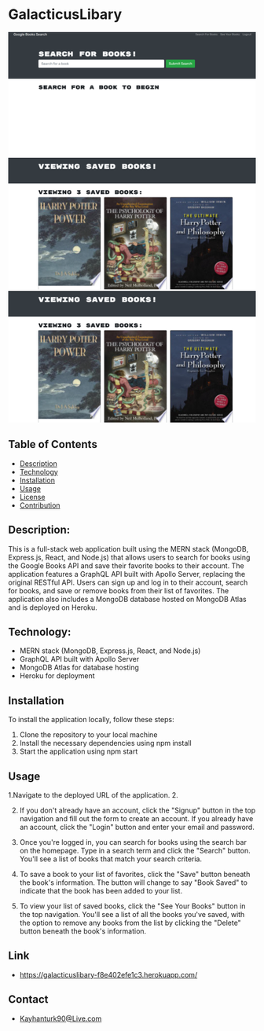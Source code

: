 # GalacticusLibary

![alt text](./client/public/images/frontpage.jpg)
![alt text](./client/public/images/mybooksearch.jpg)
![alt text](./client/public/images/mybooksearch.jpg)

## Table of Contents

- [Description](#description)
- [Technology](#Technology)
- [Installation](#installation)
- [Usage](#usage)
- [License](#license)
- [Contribution](#contribution)

## Description:

This is a full-stack web application built using the MERN stack (MongoDB, Express.js, React, and Node.js) that allows users to search for books using the Google Books API and save their favorite books to their account. The application features a GraphQL API built with Apollo Server, replacing the original RESTful API. Users can sign up and log in to their account, search for books, and save or remove books from their list of favorites. The application also includes a MongoDB database hosted on MongoDB Atlas and is deployed on Heroku.

## Technology:

- MERN stack (MongoDB, Express.js, React, and Node.js)
- GraphQL API built with Apollo Server
- MongoDB Atlas for database hosting
- Heroku for deployment

## Installation

To install the application locally, follow these steps:

1. Clone the repository to your local machine
2. Install the necessary dependencies using npm install
3. Start the application using npm start

## Usage

1.Navigate to the deployed URL of the application. 2.

2. If you don't already have an account, click the "Signup" button in the top navigation and fill out the form to create an account. If you already have an account, click the "Login" button and enter your email and password.

3. Once you're logged in, you can search for books using the search bar on the homepage. Type in a search term and click the "Search" button. You'll see a list of books that match your search criteria.

4. To save a book to your list of favorites, click the "Save" button beneath the book's information. The button will change to say "Book Saved" to indicate that the book has been added to your list.

5. To view your list of saved books, click the "See Your Books" button in the top navigation. You'll see a list of all the books you've saved, with the option to remove any books from the list by clicking the "Delete" button beneath the book's information.

## Link

- https://galacticuslibary-f8e402efe1c3.herokuapp.com/

## Contact

- Kayhanturk90@Live.com
